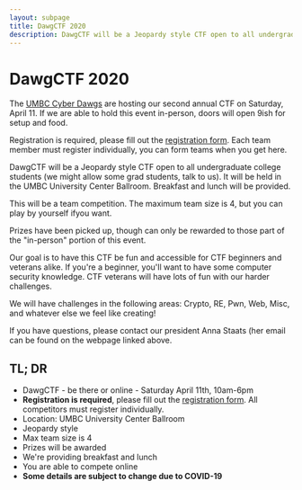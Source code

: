 ```yaml
---
layout: subpage
title: DawgCTF 2020
description: DawgCTF will be a Jeopardy style CTF open to all undergraduate college students. It will be held online and in the UMBC University Center Ballroom on Saturday, April 11th.
---
```


# DawgCTF 2020

The [UMBC Cyber Dawgs](http://umbccd.umbc.edu/) are hosting our second annual CTF on Saturday, April 11. 
If we are able to hold this event in-person, doors will open 9ish for setup and food.

Registration is required, please fill out the [registration form](https://umbccd.io/). 
Each team member must register individually, you can form teams when you get here.

DawgCTF will be a Jeopardy style CTF open to all undergraduate college students (we might allow some grad students, talk to us). 
It will be held in the UMBC University Center Ballroom. 
Breakfast and lunch will be provided.

This will be a team competition. 
The maximum team size is 4, but you can play by yourself ifyou want.

Prizes have been picked up, though can only be rewarded to those part of the "in-person" portion of this event.

Our goal is to have this CTF be fun and accessible for CTF beginners and veterans alike. 
If you're a beginner, you'll want to have some computer security knowledge. 
CTF veterans will have lots of fun with our harder challenges.

We will have challenges in the following areas: Crypto, RE, Pwn, Web, Misc, and whatever else we feel like creating!

If you have questions, please contact our president Anna Staats (her email can be found on the webpage linked above.

## TL; DR

* DawgCTF - be there or online - Saturday April 11th, 10am-6pm
* **Registration is required**, please fill out the [registration form](https://umbccd.io). All competitors must register individually.
* Location: UMBC University Center Ballroom
* Jeopardy style
* Max team size is 4
* Prizes will be awarded
* We're providing breakfast and lunch
* You are able to compete online
* **Some details are subject to change due to COVID-19**
